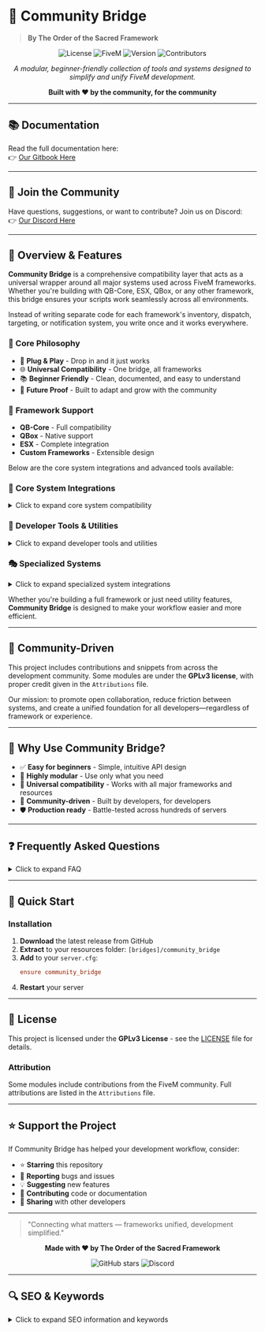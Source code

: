 # 🌉 Community Bridge
> **By The Order of the Sacred Framework**

<div align="center">

![License](https://img.shields.io/badge/license-GPLv3-blue.svg)
![FiveM](https://img.shields.io/badge/FiveM-Compatible-green.svg)
![Version](https://img.shields.io/badge/version-latest-brightgreen.svg)
![Contributors](https://img.shields.io/github/contributors/The-Order-Of-The-Sacred-Framework/community_bridge?style=for-the-badge&logo=github&color=blue)


*A modular, beginner-friendly collection of tools and systems designed to simplify and unify FiveM development.*

**Built with ❤️ by the community, for the community**

</div>

---

## 📚 Documentation

Read the full documentation here:  
👉 [Our Gitbook Here](https://mrnewbs-scrips.gitbook.io/the-order-of-the-sacred-framework)

---

## 💬 Join the Community

Have questions, suggestions, or want to contribute? Join us on Discord:  
👉 [Our Discord Here](https://discord.gg/MukwBuJjP7)

---

## 🚀 Overview & Features

**Community Bridge** is a comprehensive compatibility layer that acts as a universal wrapper around all major systems used across FiveM frameworks. Whether you're building with QB-Core, ESX, QBox, or any other framework, this bridge ensures your scripts work seamlessly across all environments.

Instead of writing separate code for each framework's inventory, dispatch, targeting, or notification system, you write once and it works everywhere.

### 🎯 Core Philosophy
- 🔧 **Plug & Play** - Drop in and it just works
- 🌐 **Universal Compatibility** - One bridge, all frameworks
- 📚 **Beginner Friendly** - Clean, documented, and easy to understand
- 🚀 **Future Proof** - Built to adapt and grow with the community

### 🔐 **Framework Support**
- **QB-Core** - Full compatibility
- **QBox** - Native support
- **ESX** - Complete integration
- **Custom Frameworks** - Extensible design

Below are the core system integrations and advanced tools available:

### 🔧 **Core System Integrations**
<details>
<summary>Click to expand core system compatibility</summary>

#### 📦 **Inventory Systems**
- `ox_inventory` ⭐ | `codem-inventory` | `core_inventory` | `jpr-inventory`
- `origin_inventory` | `ps-inventory` | `qb-inventory` | `qs-inventory` | `tgiann-inventory`

**Bonus:** Built-in item output generator supporting `ox_inventory`, `qb-new`, and `qb-old` formats!

#### 🚨 **Dispatch Systems**
- `lb-tablet` | `ps-dispatch` | `qs-dispatch` | `redutzu-mdt` | `tk_dispatch`
- `linden_outlawalert` | `cd_dispatch` | `bub_mdt`

**Plus:** Built-in fallback system ensures notifications always reach their destination.

#### 🏗️ **Additional Modules**
| Module | Description | Compatibility |
|--------|-------------|---------------|
| 🚪 **Doorlock** | Universal door management | `ox_doorlock`, `qb-doorlock`, `rcore_doorlock`, `jacksams-doorlock` |
| ⛽ **Fuel Systems** | Seamless fuel integration | All major fuel resources |
| 📱 **Phone** | Cross-phone compatibility | All major phone systems |
| 🎯 **Targeting** | Universal targeting system | `qb-target`, `ox_target`, `sleepless-interact` |
| 🔑 **Vehicle Keys** | Key management bridge | All major key systems |
| 🛍️ **Shops** | In-house shop system | Simple, expandable design |
| 📊 **Progress Bars** | Universal progress system | Most common progress resources |
| 🌤️ **Weather** | Weather control bridge | Most weather resources |
| 🎮 **Skills** | Skill system integration | Most skill systems |

</details>

### 🎨 **Developer Tools & Utilities**
<details>
<summary>Click to expand developer tools and utilities</summary>

#### 🛠️ **Utility Features**
- 🌍 **Locale Support** - Multi-language ready
- 🧮 **Math Utilities** - Common mathematical functions
- 🔧 **Helper Functions** - Rich collection of development tools
- 📏 **Input Systems** - `qb-input` and `ox_lib` compatible
- 📋 **Menu Systems** - Interchangeable QB and ox_lib formats
- ✅ **Version Checker** - Built-in update management
- 📦 **Cache System** - Advanced client-side caching with change detection
- 🎯 **Point System** - 3D world interaction points
- 📊 **State Bags** - Entity state management
- 🔧 **Entity Management** - Comprehensive entity utilities

#### 🎨 **Advanced Developer Tools**
- 🎬 **Cutscenes** - Full cinematic sequence management with character switching
- ✨ **Particle Effects** - Advanced particle system integration
- 📍 **Markers** - Server-side marker management system
- 🎯 **Raycast Utilities** - Advanced raycasting and collision detection
- 📺 **Scaleform** - Native UI scaleform wrapper
- 🎮 **Gizmo System** - 3D object manipulation with translate/rotate/scale
- 🏗️ **Object Placement** - Advanced placeable object system with boundary checks
- 🖥️ **DUI System** - Direct User Interface integration
- 📐 **Math Tools** - Mathematical utilities for 3D calculations

</details>

### 🎭 **Specialized Systems**
<details>
<summary>Click to expand specialized system integrations</summary>

#### 🏠 **Housing System Integration**
- 🏡 **bcs-housing** - Complete integration
- 🏠 **esx_property** - Full compatibility
- 🔧 **Universal Interface** - Standardized housing functions
- 📊 **Property Management** - Advanced property utilities

#### 💬 **Dialogue & Help Systems**
- 🗣️ **Web-based Dialogue** - Modern React-based dialogue interface
- 💡 **Multiple Help Text Providers**:
  - `cd_drawtextui` | `jg-textui` | `lab-HintUI` | `okokTextUI` | `ox_lib`
- 🎨 **Styled Components** - Professional UI with animations
- 📱 **Responsive Design** - Works across all screen sizes

#### 👕 **Comprehensive Clothing Systems**
- 👔 **illenium-appearance** - Advanced appearance management
- 🎮 **fivem-appearance** - Community appearance system
- 📦 **qb-clothing** - QB-Core clothing integration
- 👗 **esx_skin** - ESX skin system support
- 🔄 **Default Fallback** - Built-in clothing system
- 💾 **Appearance Caching** - Optimized appearance data management

#### 🎭 **Animation & Effects Systems**
- 🎬 **Animation Library** - Comprehensive animation utilities
- ✨ **Particle Management** - Advanced particle effect system
- 🎭 **Cutscene Framework** - Full cinematic control
- 📺 **Scaleform Integration** - Native UI elements
- 🎯 **Entity Animation** - Ped and object animation tools

</details>

Whether you're building a full framework or just need utility features, **Community Bridge** is designed to make your workflow easier and more efficient.

---

## 🤝 Community-Driven

This project includes contributions and snippets from across the development community. Some modules are under the **GPLv3 license**, with proper credit given in the `Attributions` file.

Our mission: to promote open collaboration, reduce friction between systems, and create a unified foundation for all developers—regardless of framework or experience.

---

## 🧰 Why Use Community Bridge?

- ✅ **Easy for beginners** - Simple, intuitive API design
- 🔄 **Highly modular** - Use only what you need
- 🔌 **Universal compatibility** - Works with all major frameworks and resources
- 🤝 **Community-driven** - Built by developers, for developers
- 🛡️ **Production ready** - Battle-tested across hundreds of servers

---

## ❓ Frequently Asked Questions

<details>
<summary>Click to expand FAQ</summary>

**Q: What happens if a new framework comes out?**
A: We actively monitor the FiveM community and add support for new frameworks as they gain adoption.

**Q: Is this compatible with my custom framework?**
A: Yes! Community Bridge has an extensible design that supports custom framework integration.

**Q: How often is this updated?**
A: We release updates regularly to maintain compatibility and add new features based on community feedback.

</details>

---

## 🚀 Quick Start

### Installation
1. **Download** the latest release from GitHub
2. **Extract** to your resources folder: `[bridges]/community_bridge`
3. **Add** to your `server.cfg`:
   ```cfg
   ensure community_bridge
   ```
4. **Restart** your server

---

## 📄 License

This project is licensed under the **GPLv3 License** - see the [LICENSE](LICENSE) file for details.

### Attribution
Some modules include contributions from the FiveM community. Full attributions are listed in the `Attributions` file.

---

## ⭐ Support the Project

If Community Bridge has helped your development workflow, consider:
- ⭐ **Starring** this repository
- 🐛 **Reporting** bugs and issues
- 💡 **Suggesting** new features
- 🤝 **Contributing** code or documentation
- 💬 **Sharing** with other developers

---

> "Connecting what matters — frameworks unified, development simplified."

<div align="center">

**Made with ❤️ by The Order of the Sacred Framework**

![GitHub stars](https://img.shields.io/github/stars/The-Order-Of-The-Sacred-Framework/community_bridge?style=social)
![Discord](https://img.shields.io/discord/1337224918710095882?style=social)

</div>

---

## 🔍 SEO & Keywords

<details>
<summary>Click to expand SEO information and keywords</summary>

### 🏷️ Primary Keywords
- **FiveM Bridge** - Universal compatibility layer for FiveM servers
- **FiveM Framework Compatibility** - Cross-framework development solution
- **QB-Core Bridge** - QB-Core to universal system bridge
- **ESX Bridge** - ESX framework compatibility layer
- **QBox Framework Support** - QBox integration and compatibility
- **FiveM Development Tools** - Comprehensive development utilities
- **FiveM Resource Bridge** - Universal resource compatibility system
- **Lua FiveM Framework** - Lua-based framework unification

### 🎯 Secondary Keywords
- FiveM inventory bridge, FiveM dispatch integration, FiveM targeting system
- Universal FiveM scripts, Cross-framework FiveM resources, FiveM compatibility layer
- QB-Core ESX bridge, Multi-framework FiveM development, FiveM script compatibility
- Open source FiveM bridge, Community FiveM tools, FiveM developer resources
- Modular FiveM framework, Beginner-friendly FiveM development, FiveM code bridge

### 🌐 Long-tail Keywords
- "How to make FiveM scripts work with multiple frameworks"
- "Universal FiveM framework compatibility solution"
- "FiveM QB-Core ESX QBox bridge resource"
- "Cross-framework FiveM development made easy"
- "One script multiple FiveM frameworks compatibility"
- "FiveM framework agnostic development tools"
- "community_bridge"
- "communitybridge"
- "community-bridge"
- "Universal FiveM inventory dispatch targeting bridge"

### 📊 Technical Tags
`fivem` `lua` `qb-core` `esx` `qbox` `framework` `bridge` `compatibility` `universal` `modular` `open-source` `community` `development` `tools` `utilities` `scripts` `resources` `gta5` `roleplay` `server` `multiplayer` `fivem-scripts` `fxmanifest` `citizenfx` `rockstar-games` `gtav` `gta-online` `server-sided` `client-sided` `shared-resources` `ox-lib` `ox-inventory` `qb-inventory` `ps-inventory` `vrp` `standalone` `mysql` `oxmysql` `nui` `ui` `html` `css` `javascript` `typescript` `json` `cfg` `config` `exports` `events` `callbacks` `threading` `optimization`

### 🎮 Gaming & RP Tags
`gta5-mods` `roleplay-server` `fivem-server` `gta-roleplay` `multiplayer-gaming` `server-development` `game-modifications` `roleplay-framework` `gaming-community` `server-resources` `rp-server` `roleplay-scripts` `fivem-mods` `gta-mods` `custom-scripts` `server-scripts` `roleplay-resources` `fivem-resources` `gtarp` `rp-framework` `city-roleplay` `serious-rp` `whitelist-server` `public-server` `economy-scripts` `job-scripts` `gang-scripts` `police-scripts` `ems-scripts` `mechanic-scripts` `real-estate` `housing-system` `vehicle-system` `inventory-system` `banking-system` `phone-system` `dispatch-system` `mdt-system` `clothing-system` `appearance-system`

### 🔧 Developer Tags
`lua-scripting` `game-development` `framework-integration` `api-wrapper` `developer-tools` `code-bridge` `system-integration` `modular-design` `plug-and-play` `cross-platform` `fivem-development` `cfx-server` `server-owner` `server-admin` `fivem-coding` `lua-programming` `gta-scripting` `mod-development` `resource-development` `script-development` `fivem-framework` `qb-development` `esx-development` `custom-framework` `framework-bridge` `universal-bridge` `compatibility-layer` `multi-framework` `cross-framework` `framework-agnostic` `developer-friendly` `beginner-friendly` `advanced-scripting` `professional-scripts` `production-ready` `server-optimization` `performance-optimization` `code-optimization`

### 🚀 Popular FiveM Community Tags
`fivem-community` `cfx-community` `roleplay-community` `gta-community` `mod-community` `script-sharing` `open-source-fivem` `fivem-github` `fivem-discord` `fivem-forum` `tebex-fivem` `fivem-store` `premium-scripts` `free-scripts` `leaked-scripts` `custom-vehicles` `custom-maps` `custom-sounds` `custom-weapons` `custom-clothing` `mlo` `ymap` `stream-files` `replace-files` `addon-vehicles` `replace-vehicles` `car-pack` `weapon-pack` `clothing-pack` `sound-pack`

### 🏢 Business & Economy Tags
`fivem-business` `roleplay-economy` `virtual-economy` `in-game-currency` `money-system` `shop-system` `marketplace` `auction-system` `real-estate-system` `property-system` `rental-system` `loan-system` `tax-system` `paycheck-system` `salary-system` `job-payment` `commission-system` `trading-system` `crafting-system` `manufacturing` `farming-system` `mining-system` `fishing-system`

### 🚔 Emergency Services Tags
`police-system` `sheriff-department` `state-police` `federal-agents` `ems-system` `fire-department` `ambulance-service` `dispatch-center` `911-system` `emergency-response` `law-enforcement` `first-responders` `medical-system` `hospital-system` `jail-system` `prison-system` `court-system` `legal-system` `lawyer-system` `judge-system` `probation-system`

### 🏎️ Vehicle & Transportation Tags
`vehicle-system` `car-dealership` `vehicle-shop` `custom-vehicles` `vehicle-modifications` `vehicle-tuning` `racing-system` `drag-racing` `street-racing` `car-meets` `vehicle-rental` `taxi-system` `uber-system` `trucking-system` `delivery-system` `towing-system` `impound-system` `vehicle-insurance` `fuel-system` `garage-system` `parking-system` `traffic-system` `speed-cameras` `toll-system`

### 🎭 Character & Appearance Tags
`character-creation` `character-customization` `appearance-system` `clothing-system` `barber-system` `tattoo-system` `makeup-system` `accessories` `jewelry-system` `character-stats` `skill-system` `leveling-system` `experience-system` `reputation-system` `gang-system` `faction-system` `organization-system` `whitelist-system` `character-slots` `character-selection`

### 🏠 Housing & Properties Tags
`housing-system` `real-estate` `property-system` `apartment-system` `house-system` `mansion-system` `interior-system` `furniture-system` `decoration-system` `roommate-system` `landlord-system` `rent-system` `mortgage-system` `property-management` `neighborhood-system` `gated-community` `luxury-homes` `affordable-housing`

### 📦 Inventory System Tags
`ox-inventory` `qb-inventory` `ps-inventory` `qs-inventory` `codem-inventory` `core-inventory` `jpr-inventory` `tgiann-inventory` `origen-inventory` `inventory-bridge` `universal-inventory` `inventory-system` `item-system` `crafting-inventory` `weight-system` `slot-system` `inventory-ui` `item-metadata` `inventory-exports`

### 🚨 Dispatch & MDT System Tags
`ps-dispatch` `cd-dispatch` `qs-dispatch` `lb-tablet` `bub-mdt` `redutzu-mdt` `tk-dispatch` `linden-outlawalert` `dispatch-system` `mdt-system` `911-dispatch` `emergency-dispatch` `police-dispatch` `ems-dispatch` `fire-dispatch` `dispatch-bridge` `universal-dispatch` `alert-system`

### 🎯 Target System Tags
`ox-target` `qb-target` `sleepless-interact` `target-system` `interaction-system` `targeting-bridge` `universal-targeting` `entity-targeting` `object-interaction` `ped-interaction` `vehicle-interaction` `zone-targeting` `raycast-targeting` `contextual-interaction`

### 🚪 Doorlock System Tags
`ox-doorlock` `qb-doorlock` `rcore-doorlock` `doors-creator` `doorlock-system` `door-bridge` `universal-doorlock` `access-control` `key-system` `lock-system` `security-system` `door-management` `restricted-access` `keycard-system`

### 🔑 Vehicle Key System Tags
`qb-vehiclekeys` `qbx-vehiclekeys` `cd-garage` `okokgarage` `jacksam` `wasabi-carlock` `qs-vehiclekeys` `renewed-vehiclekeys` `t1ger-keys` `mk-vehiclekeys` `mono-carkeys` `mrnewbvehiclekeys` `f-realcarkeyssystem` `vehicle-keys` `car-keys` `key-system` `vehicle-security` `keyless-entry` `immobilizer` `hotwire-system`

### ⛽ Fuel System Tags
`ox-fuel` `ps-fuel` `qs-fuelstations` `legacyfuel` `cdn-fuel` `renewed-fuel` `ti-fuel` `x-fuel` `lc-fuel` `bigdaddy-fuel` `esx-sna-fuel` `okokgasstation` `fuel-system` `gas-station` `vehicle-fuel` `fuel-consumption` `refueling` `fuel-economy` `electric-vehicles`

### 🏠 Housing Integration Tags
`qb-houses` `qb-appartments` `ps-housing` `bcs-housing` `esx-property` `housing-bridge` `property-bridge` `real-estate-bridge` `apartment-system` `house-system` `interior-system` `property-management` `housing-compatibility`

### 📱 Phone System Tags
`lb-phone` `okokphone` `qs-smartphone` `gksphone` `phone-system` `smartphone` `mobile-phone` `phone-bridge` `universal-phone` `communication-system` `messaging-system` `call-system` `contact-system` `phone-apps`

### 🔔 Notification System Tags
`ox-lib` `okoknotify` `mythic-notify` `t-notify` `r-notify` `pnotify` `wasabi-notify` `notification-system` `alert-system` `notify-bridge` `universal-notifications` `toast-notifications` `popup-system` `message-system`

### 💰 Banking System Tags
`qb-banking` `renewed-banking` `fd-banking` `okokbanking` `banking-system` `financial-system` `atm-system` `bank-account` `transaction-system` `money-transfer` `payment-system` `banking-bridge` `universal-banking`

### 👕 Clothing & Appearance Tags
`qb-clothing` `fivem-appearance` `illenium-appearance` `esx-skin` `clothing-system` `appearance-system` `character-customization` `wardrobe-system` `outfit-system` `skin-system` `customization-bridge` `appearance-bridge`

### 🌤️ Weather System Tags
`qb-weathersync` `renewed-weathersync` `cd-easytime` `weather-system` `time-system` `weather-sync` `climate-system` `day-night-cycle` `weather-bridge` `environmental-system`

### 📈 Skills & XP System Tags
`pickle-xp` `ot-skills` `evolent-skills` `skill-system` `experience-system` `leveling-system` `progression-system` `xp-system` `character-stats` `skills-bridge` `universal-skills`

### 💬 UI & Input System Tags
`ox-lib` `qb-input` `qb-menu` `qb-progressbar` `cd-drawtextui` `jg-textui` `lab-hintui` `okoktextui` `ui-system` `input-system` `menu-system` `progressbar-system` `textui-system` `help-system` `user-interface` `interactive-ui`

### 🏗️ Framework Integration Tags
`qb-core` `qbx-core` `es-extended` `esx` `qbox` `framework-bridge` `multi-framework` `cross-framework` `framework-compatibility` `universal-framework` `framework-agnostic` `compatibility-layer` `bridge-system` `framework-unification`

</details>
